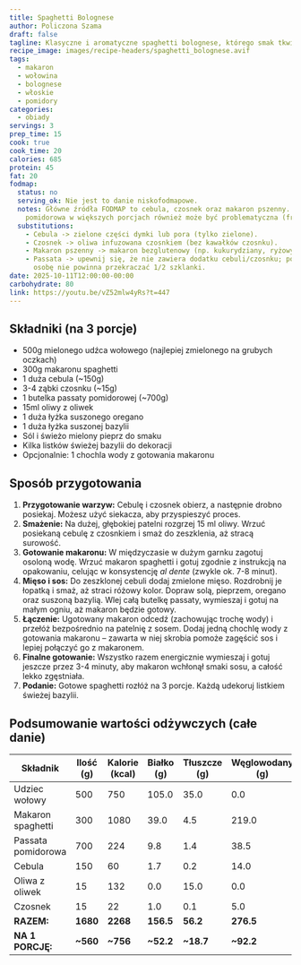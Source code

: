 ```yaml
---
title: Spaghetti Bolognese
author: Policzona Szama
draft: false
tagline: Klasyczne i aromatyczne spaghetti bolognese, którego smak tkwi w prostocie.
recipe_image: images/recipe-headers/spaghetti_bolognese.avif
tags:
  - makaron
  - wołowina
  - bolognese
  - włoskie
  - pomidory
categories:
  - obiady
servings: 3
prep_time: 15
cook: true
cook_time: 20
calories: 685
protein: 45
fat: 20
fodmap:
  status: no
  serving_ok: Nie jest to danie niskofodmapowe.
  notes: Główne źródła FODMAP to cebula, czosnek oraz makaron pszenny. Passata
    pomidorowa w większych porcjach również może być problematyczna (fruktany).
  substitutions:
    - Cebula -> zielone części dymki lub pora (tylko zielone).
    - Czosnek -> oliwa infuzowana czosnkiem (bez kawałków czosnku).
    - Makaron pszenny -> makaron bezglutenowy (np. kukurydziany, ryżowy).
    - Passata -> upewnij się, że nie zawiera dodatku cebuli/czosnku; porcja na
      osobę nie powinna przekraczać 1/2 szklanki.
date: 2025-10-11T12:00:00-00:00
carbohydrate: 80
link: https://youtu.be/vZ52mlw4yRs?t=447
---
```

## Składniki (na 3 porcje)

* 500g mielonego udźca wołowego (najlepiej zmielonego na grubych oczkach)
* 300g makaronu spaghetti
* 1 duża cebula (~150g)
* 3-4 ząbki czosnku (~15g)
* 1 butelka passaty pomidorowej (~700g)
* 15ml oliwy z oliwek
* 1 duża łyżka suszonego oregano
* 1 duża łyżka suszonej bazylii
* Sól i świeżo mielony pieprz do smaku
* Kilka listków świeżej bazylii do dekoracji
* Opcjonalnie: 1 chochla wody z gotowania makaronu

## Sposób przygotowania

1. **Przygotowanie warzyw:** Cebulę i czosnek obierz, a następnie drobno posiekaj. Możesz użyć siekacza, aby przyspieszyć proces.
2. **Smażenie:** Na dużej, głębokiej patelni rozgrzej 15 ml oliwy. Wrzuć posiekaną cebulę z czosnkiem i smaż do zeszklenia, aż stracą surowość.
3. **Gotowanie makaronu:** W międzyczasie w dużym garnku zagotuj osoloną wodę. Wrzuć makaron spaghetti i gotuj zgodnie z instrukcją na opakowaniu, celując w konsystencję *al dente* (zwykle ok. 7-8 minut).
4. **Mięso i sos:** Do zeszklonej cebuli dodaj zmielone mięso. Rozdrobnij je łopatką i smaż, aż straci różowy kolor. Dopraw solą, pieprzem, oregano oraz suszoną bazylią. Wlej całą butelkę passaty, wymieszaj i gotuj na małym ogniu, aż makaron będzie gotowy.
5. **Łączenie:** Ugotowany makaron odcedź (zachowując trochę wody) i przełóż bezpośrednio na patelnię z sosem. Dodaj jedną chochlę wody z gotowania makaronu – zawarta w niej skrobia pomoże zagęścić sos i lepiej połączyć go z makaronem.
6. **Finalne gotowanie:** Wszystko razem energicznie wymieszaj i gotuj jeszcze przez 3-4 minuty, aby makaron wchłonął smaki sosu, a całość lekko zgęstniała.
7. **Podanie:** Gotowe spaghetti rozłóż na 3 porcje. Każdą udekoruj listkiem świeżej bazylii.

## Podsumowanie wartości odżywczych (całe danie)

| Składnik           | Ilość (g) | Kalorie (kcal) | Białko (g) | Tłuszcze (g) | Węglowodany (g) |
| ------------------ | --------- | -------------- | ---------- | ------------ | --------------- |
| Udziec wołowy      | 500       | 750            | 105.0      | 35.0         | 0.0             |
| Makaron spaghetti  | 300       | 1080           | 39.0       | 4.5          | 219.0           |
| Passata pomidorowa | 700       | 224            | 9.8        | 1.4          | 38.5            |
| Cebula             | 150       | 60             | 1.7        | 0.2          | 14.0            |
| Oliwa z oliwek     | 15        | 132            | 0.0        | 15.0         | 0.0             |
| Czosnek            | 15        | 22             | 1.0        | 0.1          | 5.0             |
| **RAZEM:**         | **1680**  | **2268**       | **156.5**  | **56.2**     | **276.5**       |
| **NA 1 PORCJĘ:**   | **~560**  | **~756**       | **~52.2**  | **~18.7**    | **~92.2**       |
